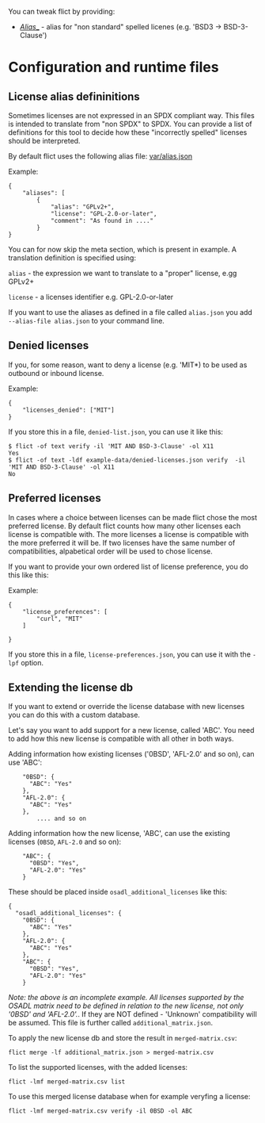<!--
SPDX-FileCopyrightText: 2021 Henrik Sandklef <hesa@sandklef.com>

SPDX-License-Identifier: GPL-3.0-or-later
-->

You can tweak flict by providing:

* [_Alias__](#alias) - alias for "non standard" spelled licenes (e.g. 'BSD3 -> BSD-3-Clause')

# Configuration and runtime files

<a name="alias"></a>
## License alias defininitions

Sometimes licenses are not expressed in an SPDX compliant way. This
files is intended to translate from "non SPDX" to SPDX. You can
provide a list of definitions for this tool to decide how these
"incorrectly spelled" licenses should be interpreted.

By default flict uses the following alias file: [var/alias.json](flict/var/alias.json)

Example:

```
{
    "aliases": [
        {
            "alias": "GPLv2+",
            "license": "GPL-2.0-or-later",
            "comment": "As found in ...."
        }
}
```

You can for now skip the meta section, which is present in example. A translation definition is specified using:

```alias``` - the expression we want to translate to a "proper" license, e.gg GPLv2+

```license``` - a licenses identifier e.g. GPL-2.0-or-later

If you want to use the aliases as defined in a file called `alias.json` you add `--alias-file alias.json` to your command line.

<a name="denied"></a>
## Denied licenses

If you, for some reason, want to deny a license (e.g. 'MIT*) to be used as outbound or inbound license.

Example:

```
{
    "licenses_denied": ["MIT"]
}
```

If you store this in a file, `denied-list.json`, you can use it like this:

```
$ flict -of text verify -il 'MIT AND BSD-3-Clause' -ol X11
Yes
$ flict -of text -ldf example-data/denied-licenses.json verify  -il 'MIT AND BSD-3-Clause' -ol X11
No
```

<a name="preference"></a>
## Preferred licenses

In cases where a choice between licenses can be made flict chose the
most preferred license. By default flict counts how many other
licenses each license is compatible with. The more licenses a license
is compatible with the more preferred it will be. If two licenses have
the same number of compatibilities, alpabetical order will be used to
chose license.

If you want to provide your own ordered list of license preference, you do this like this:

Example:

```
{
    "license_preferences": [
        "curl", "MIT"
    ]

}
```

If you store this in a file, `license-preferences.json`, you can use it with the `-lpf` option.

<a name="extending"></a>
## Extending the license db

If you want to extend or override the license database with new
licenses you can do this with a custom database.

Let's say you want to add support for a new license, called 'ABC'. You need to add how this new license is compatible with all other in both ways.

Adding information how existing licenses ('0BSD', 'AFL-2.0' and so on), can use 'ABC':
```
    "0BSD": {
      "ABC": "Yes"
    },
    "AFL-2.0": {
      "ABC": "Yes"
    },
        .... and so on
```

Adding information how the new license, 'ABC', can use the existing licenses (`0BSD`, `AFL-2.0` and so on):
```
    "ABC": {
      "0BSD": "Yes",
      "AFL-2.0": "Yes"
    }
```

These should be placed inside `osadl_additional_licenses` like this:

```
{
  "osadl_additional_licenses": {
    "0BSD": {
      "ABC": "Yes"
    },
    "AFL-2.0": {
      "ABC": "Yes"
    },
    "ABC": {
      "0BSD": "Yes",
      "AFL-2.0": "Yes"
    }
```

*Note: the above is an incomplete example. All licenses supported by
 the OSADL matrix need to be defined in relation to the new license,
 not only '0BSD' and 'AFL-2.0'.*. If they are NOT defined - 'Unknown' compatibility will be assumed.
 This file is further called `additional_matrix.json`.

To apply the new license db and store the result in `merged-matrix.csv`:

```
flict merge -lf additional_matrix.json > merged-matrix.csv

```

To list the supported licenses, with the added licenses:

```
flict -lmf merged-matrix.csv list
```

To use this merged license database when for example veryfing a license:

```
flict -lmf merged-matrix.csv verify -il 0BSD -ol ABC
```
